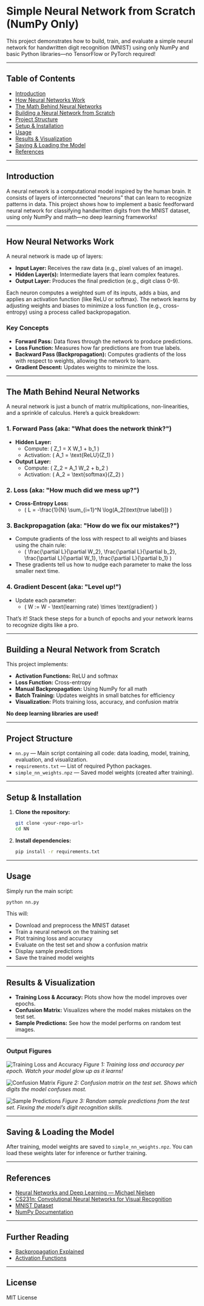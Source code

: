 # Simple Neural Network from Scratch (NumPy Only)

This project demonstrates how to build, train, and evaluate a simple neural network for handwritten digit recognition (MNIST) using only NumPy and basic Python libraries—no TensorFlow or PyTorch required!

---

## Table of Contents
- [Introduction](#introduction)
- [How Neural Networks Work](#how-neural-networks-work)
- [The Math Behind Neural Networks](#the-math-behind-neural-networks)
- [Building a Neural Network from Scratch](#building-a-neural-network-from-scratch)
- [Project Structure](#project-structure)
- [Setup & Installation](#setup--installation)
- [Usage](#usage)
- [Results & Visualization](#results--visualization)
- [Saving & Loading the Model](#saving--loading-the-model)
- [References](#references)

---

## Introduction
A neural network is a computational model inspired by the human brain. It consists of layers of interconnected "neurons" that can learn to recognize patterns in data. This project shows how to implement a basic feedforward neural network for classifying handwritten digits from the MNIST dataset, using only NumPy and math—no deep learning frameworks!

---

## How Neural Networks Work
A neural network is made up of layers:
- **Input Layer:** Receives the raw data (e.g., pixel values of an image).
- **Hidden Layer(s):** Intermediate layers that learn complex features.
- **Output Layer:** Produces the final prediction (e.g., digit class 0-9).

Each neuron computes a weighted sum of its inputs, adds a bias, and applies an activation function (like ReLU or softmax). The network learns by adjusting weights and biases to minimize a loss function (e.g., cross-entropy) using a process called backpropagation.

### Key Concepts
- **Forward Pass:** Data flows through the network to produce predictions.
- **Loss Function:** Measures how far predictions are from true labels.
- **Backward Pass (Backpropagation):** Computes gradients of the loss with respect to weights, allowing the network to learn.
- **Gradient Descent:** Updates weights to minimize the loss.

---

## The Math Behind Neural Networks
A neural network is just a bunch of matrix multiplications, non-linearities, and a sprinkle of calculus. Here’s a quick breakdown:

### 1. Forward Pass (aka: "What does the network think?")
- **Hidden Layer:**
  - Compute: \( Z_1 = X W_1 + b_1 \)
  - Activation: \( A_1 = \text{ReLU}(Z_1) \)
- **Output Layer:**
  - Compute: \( Z_2 = A_1 W_2 + b_2 \)
  - Activation: \( A_2 = \text{softmax}(Z_2) \)

### 2. Loss (aka: "How much did we mess up?")
- **Cross-Entropy Loss:**
  - \( L = -\frac{1}{N} \sum_{i=1}^N \log(A_2[\text{true label}]) \)

### 3. Backpropagation (aka: "How do we fix our mistakes?")
- Compute gradients of the loss with respect to all weights and biases using the chain rule:
  - \( \frac{\partial L}{\partial W_2}, \frac{\partial L}{\partial b_2}, \frac{\partial L}{\partial W_1}, \frac{\partial L}{\partial b_1} \)
- These gradients tell us how to nudge each parameter to make the loss smaller next time.

### 4. Gradient Descent (aka: "Level up!")
- Update each parameter:
  - \( W := W - \text{learning rate} \times \text{gradient} \)

That’s it! Stack these steps for a bunch of epochs and your network learns to recognize digits like a pro.

---

## Building a Neural Network from Scratch
This project implements:
- **Activation Functions:** ReLU and softmax
- **Loss Function:** Cross-entropy
- **Manual Backpropagation:** Using NumPy for all math
- **Batch Training:** Updates weights in small batches for efficiency
- **Visualization:** Plots training loss, accuracy, and confusion matrix

**No deep learning libraries are used!**

---

## Project Structure
- `nn.py` — Main script containing all code: data loading, model, training, evaluation, and visualization.
- `requirements.txt` — List of required Python packages.
- `simple_nn_weights.npz` — Saved model weights (created after training).

---

## Setup & Installation
1. **Clone the repository:**
   ```bash
   git clone <your-repo-url>
   cd NN
   ```
2. **Install dependencies:**
   ```bash
   pip install -r requirements.txt
   ```

---

## Usage
Simply run the main script:
```bash
python nn.py
```
This will:
- Download and preprocess the MNIST dataset
- Train a neural network on the training set
- Plot training loss and accuracy
- Evaluate on the test set and show a confusion matrix
- Display sample predictions
- Save the trained model weights

---

## Results & Visualization
- **Training Loss & Accuracy:** Plots show how the model improves over epochs.
- **Confusion Matrix:** Visualizes where the model makes mistakes on the test set.
- **Sample Predictions:** See how the model performs on random test images.

---

### Output Figures

![Training Loss and Accuracy](Figure_1.png)
*Figure 1: Training loss and accuracy per epoch. Watch your model glow up as it learns!*

![Confusion Matrix](Figure_2.png)
*Figure 2: Confusion matrix on the test set. Shows which digits the model confuses most.*

![Sample Predictions](Figure_3.png)
*Figure 3: Random sample predictions from the test set. Flexing the model’s digit recognition skills.*

---

## Saving & Loading the Model
After training, model weights are saved to `simple_nn_weights.npz`. You can load these weights later for inference or further training.

---

## References
- [Neural Networks and Deep Learning — Michael Nielsen](http://neuralnetworksanddeeplearning.com/)
- [CS231n: Convolutional Neural Networks for Visual Recognition](http://cs231n.stanford.edu/)
- [MNIST Dataset](http://yann.lecun.com/exdb/mnist/)
- [NumPy Documentation](https://numpy.org/doc/)

---

## Further Reading
- [Backpropagation Explained](https://en.wikipedia.org/wiki/Backpropagation)
- [Activation Functions](https://en.wikipedia.org/wiki/Activation_function)

---

## License
MIT License 